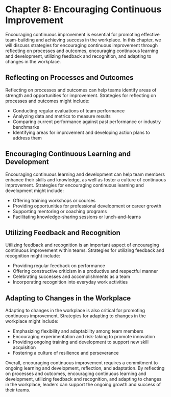 Chapter 8: Encouraging Continuous Improvement
=============================================

Encouraging continuous improvement is essential for promoting effective team-building and achieving success in the workplace. In this chapter, we will discuss strategies for encouraging continuous improvement through reflecting on processes and outcomes, encouraging continuous learning and development, utilizing feedback and recognition, and adapting to changes in the workplace.

Reflecting on Processes and Outcomes
------------------------------------

Reflecting on processes and outcomes can help teams identify areas of strength and opportunities for improvement. Strategies for reflecting on processes and outcomes might include:

* Conducting regular evaluations of team performance
* Analyzing data and metrics to measure results
* Comparing current performance against past performance or industry benchmarks
* Identifying areas for improvement and developing action plans to address them

Encouraging Continuous Learning and Development
-----------------------------------------------

Encouraging continuous learning and development can help team members enhance their skills and knowledge, as well as foster a culture of continuous improvement. Strategies for encouraging continuous learning and development might include:

* Offering training workshops or courses
* Providing opportunities for professional development or career growth
* Supporting mentoring or coaching programs
* Facilitating knowledge-sharing sessions or lunch-and-learns

Utilizing Feedback and Recognition
----------------------------------

Utilizing feedback and recognition is an important aspect of encouraging continuous improvement within teams. Strategies for utilizing feedback and recognition might include:

* Providing regular feedback on performance
* Offering constructive criticism in a productive and respectful manner
* Celebrating successes and accomplishments as a team
* Incorporating recognition into everyday work activities

Adapting to Changes in the Workplace
------------------------------------

Adapting to changes in the workplace is also critical for promoting continuous improvement. Strategies for adapting to changes in the workplace might include:

* Emphasizing flexibility and adaptability among team members
* Encouraging experimentation and risk-taking to promote innovation
* Providing ongoing training and development to support new skill acquisition
* Fostering a culture of resilience and perseverance

Overall, encouraging continuous improvement requires a commitment to ongoing learning and development, reflection, and adaptation. By reflecting on processes and outcomes, encouraging continuous learning and development, utilizing feedback and recognition, and adapting to changes in the workplace, leaders can support the ongoing growth and success of their teams.
